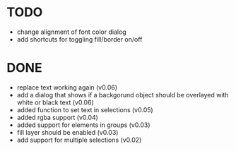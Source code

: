 # TODO
- change alignment of font color dialog
- add shortcuts for toggling fill/border on/off

# DONE
- replace text working again (v0.06)
- add a dialog that shows if a backgorund object should be overlayed with white or black text (v0.06)
- added function to set text in selections (v0.05)
- added rgba support (v0.04)
- added support for elements in groups (v0.03)
- fill layer should be enabled (v0.03)
- add support for multiple selections (v0.02)
